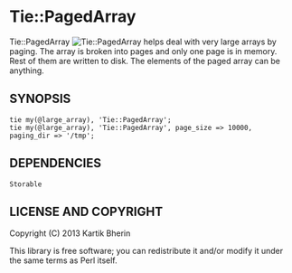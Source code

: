 # Tie::PagedArray

Tie::PagedArray ![Tie::PagedArray](https://metacpan.org/pod/Tie::PagedArray) helps deal with very large arrays by paging. The array is broken into pages and only one page is in memory. Rest of them are written to disk. The elements of the paged array can be anything.

## SYNOPSIS

    tie my(@large_array), 'Tie::PagedArray';
    tie my(@large_array), 'Tie::PagedArray', page_size => 10000, paging_dir => '/tmp';

## DEPENDENCIES

    Storable

## LICENSE AND COPYRIGHT

Copyright (C) 2013 Kartik Bherin

This library is free software; you can redistribute it and/or modify
it under the same terms as Perl itself.
